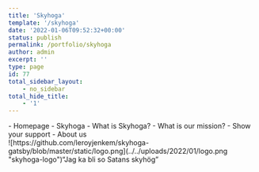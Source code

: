 ```yaml
---
title: 'Skyhoga'
template: '/skyhoga'
date: '2022-01-06T09:52:32+00:00'
status: publish
permalink: /portfolio/skyhoga
author: admin
excerpt: ''
type: page
id: 77
total_sidebar_layout:
    - no_sidebar
total_hide_title:
    - '1'
---
```

<nav classname="navbar">- <link to="/portfolio"></link>Homepage
- <link to="/portfolio/skyhoga"></link>Skyhoga
- <link to="/portfolio/skyhoga/what-is-skyhoga"></link>What is Skyhoga?
- <link to="/portfolio/skyhoga/our-mission"></link>What is our mission?
- <link to="/portfolio/skyhoga/show-your-support"></link>Show your support
- <link to="/portfolio/skyhoga/about-us"></link>About us

</nav>![https://github.com/leroyjenkem/skyhoga-gatsby/blob/master/static/logo.png](../../uploads/2022/01/logo.png "skyhoga-logo")“Jag ka bli so Satans skyhög”
